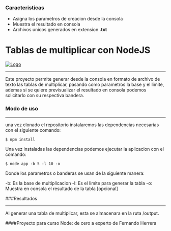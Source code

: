 ### Caracteristicas

- Asigna los parametros de creacion desde la consola
- Muestra el resultado en consola
- Archivos unicos generados en extension **.txt**

# Tablas de multiplicar con NodeJS

[![Logo](https://myawesomeportafolio.web.app/src/4x/logo.png "Logo")](https://myawesomeportafolio.web.app/src/4x/logo.png "Logo")


------------


Este proyecto permite generar desde la consola en formato de archivo de texto las tablas de multiplicar, pasando como parametros la base y el limite, ademas si se quiere previsualizar el resultado en consola podemos solicitarlo con su respectiva bandera.

### Modo de uso


------------
 una vez clonado el repositorio instalaremos las dependencias necesarias con el siguiente comando:
 
 

    $ npm install
 
 
 Una vez instaladas las dependencias podemos ejecutar la aplicacion con el comando:
 
 
 

    $ node app -b 5 -l 10 -o
 
 Donde los parametros o banderas se usan de la siguiente manera:
 
 -b: Es la base de multiplicacion
 -l: Es el limite para generar la tabla
 -o: Muestra en consola el resultado de la tabla [opcional]
 
 ###Resultados
 

------------

Al generar una tabla de multiplicar, esta se almacenara en la ruta /output.

####Proyecto para curso Node: de cero a experto de Fernando Herrera